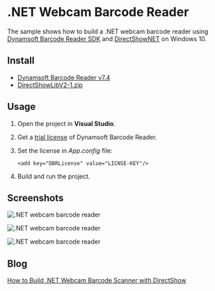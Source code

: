 # .NET Webcam Barcode Reader
The sample shows how to build a .NET webcam barcode reader using [Dynamsoft Barcode Reader SDK](https://www.dynamsoft.com/Products/Dynamic-Barcode-Reader.aspx) and [DirectShowNET](http://directshownet.sourceforge.net/index.html) on Windows 10.

## Install

- [Dynamsoft Barcode Reader v7.4](https://www.dynamsoft.com/Downloads/Dynamic-Barcode-Reader-Download.aspx)
- [DirectShowLibV2-1.zip](https://sourceforge.net/projects/directshownet/files/DirectShowNET/v2.1/DirectShowLibV2-1.zip/download)

## Usage
1. Open the project in **Visual Studio**.
2. Get a [trial license](https://www.dynamsoft.com/CustomerPortal/Portal/Triallicense.aspx) of Dynamsoft Barcode Reader.
3. Set the license in *App.config* file:

    ```
    <add key="DBRLicense" value="LICNSE-KEY"/>
    ```
4. Build and run the project.

## Screenshots

![.NET webcam barcode reader](http://www.codepool.biz/wp-content/uploads/2020/04/dotnet-webcam-barcode-reader.png)

![.NET webcam barcode reader](http://www.codepool.biz/wp-content/uploads/2020/04/dotnet-webcam-barcode-reader3.png)

![.NET webcam barcode reader](http://www.codepool.biz/wp-content/uploads/2020/04/dotnet-webcam-barcode-reader2.png)

## Blog
[How to Build .NET Webcam Barcode Scanner with DirectShow](https://www.codepool.biz/dotnet-webcam-barcode-directshow.html)
